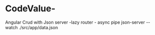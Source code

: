 # CodeValue-
Angular Crud with Json server -lazy router - async pipe
 json-server --watch ./src/app/data.json
